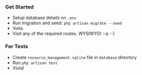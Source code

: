 ### Get Started

- Setup database details on `.env`
- Run migration and seed: `php artisan migrate --seed`
- Voila.
- Visit any of the required routes. WYSIWYG! :-p :-)

### For Tests
- Create `resource_management.sqlite` file in `database` directory
- Run `php artisan test`
- Viola!
